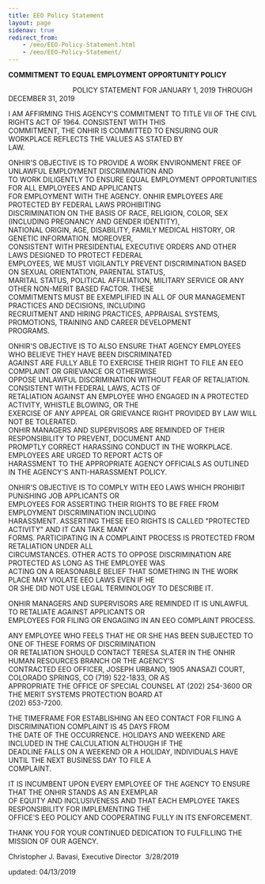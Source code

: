 ```yaml
---
title: EEO Policy Statement
layout: page
sidenav: true
redirect_from:
    - /eeo/EEO-Policy-Statement.html
    - /eeo/EEO-Policy-Statement/
---
```


**COMMITMENT TO EQUAL EMPLOYMENT OPPORTUNITY POLICY**

                                 POLICY STATEMENT FOR JANUARY 1, 2019 THROUGH DECEMBER 31, 2019  

I AM AFFIRMING THIS AGENCY'S COMMITMENT TO TITLE VII OF THE CIVL RIGHTS ACT OF 1964\. CONSISTENT WITH THIS  
COMMITMENT, THE ONHIR IS COMMITTED TO ENSURING OUR WORKPLACE REFLECTS THE VALUES AS STATED BY  
LAW.  

ONHIR'S OBJECTIVE IS TO PROVIDE A WORK ENVIRONMENT FREE OF UNLAWFUL EMPLOYMENT DISCRIMINATION AND  
TO WORK DILIGENTLY TO ENSURE EQUAL EMPLOYMENT OPPORTUNITIES FOR ALL EMPLOYEES AND APPLICANTS  
FOR EMPLOYMENT WITH THE AGENCY. ONHIR EMPLOYEES ARE PROTECTED BY FEDERAL LAWS PROHIBITING  
DISCRIMINATION ON THE BASIS OF RACE, RELIGION, COLOR, SEX (INCLUDING PREGNANCY AND GENDER IDENTITY),  
NATIONAL ORIGIN, AGE, DISABILITY, FAMILY MEDICAL HISTORY, OR GENETIC INFORMATION. MOREOVER,  
CONSISTENT WITH PRESIDENTIAL EXECUTIVE ORDERS AND OTHER LAWS DESIGNED TO PROTECT FEDERAL  
EMPLOYEES, WE MUST VIGILANTLY PREVENT DISCRIMINATION BASED ON SEXUAL ORIENTATION, PARENTAL STATUS,  
MARITAL STATUS, POLITICAL AFFILIATION, MILITARY SERVICE OR ANY OTHER NON-MERIT BASED FACTOR. THESE  
COMMITMENTS MUST BE EXEMPLIFIED IN ALL OF OUR MANAGEMENT PRACTICES AND DECISIONS, INCLUDING  
RECRUITMENT AND HIRING PRACTICES, APPRAISAL SYSTEMS, PROMOTIONS, TRAINING AND CAREER DEVELOPMENT  
PROGRAMS.  

ONHIR'S OBJECTIVE IS TO ALSO ENSURE THAT AGENCY EMPLOYEES WHO BELIEVE THEY HAVE BEEN DISCRIMINATED  
AGAINST ARE FULLY ABLE TO EXERCISE THEIR RIGHT TO FILE AN EEO COMPLAINT OR GRIEVANCE OR OTHERWISE  
OPPOSE UNLAWFUL DISCRIMINATION WITHOUT FEAR OF RETALIATION. CONSISTENT WITH FEDERAL LAWS, ACTS OF  
RETALIATION AGAINST AN EMPLOYEE WHO ENGAGED IN A PROTECTED ACTIVITY, WHISTLE BLOWING, OR THE  
EXERCISE OF ANY APPEAL OR GRIEVANCE RIGHT PROVIDED BY LAW WILL NOT BE TOLERATED.  
ONHIR MANAGERS AND SUPERVISORS ARE REMINDED OF THEIR RESPONSIBILITY TO PREVENT, DOCUMENT AND  
PROMPTLY CORRECT HARASSING CONDUCT IN THE WORKPLACE. EMPLOYEES ARE URGED TO REPORT ACTS OF  
HARASSMENT TO THE APPROPRIATE AGENCY OFFICIALS AS OUTLINED IN THE AGENCY'S ANTI-HARASSMENT POLICY.  

ONHIR'S OBJECTIVE IS TO COMPLY WITH EEO LAWS WHICH PROHIBIT PUNiSHING JOB APPLICANTS OR  
EMPLOYEES FOR ASSERTING THEIR RIGHTS TO BE FREE FROM EMPLOYMENT DISCRIMINATION INCLUDING  
HARASSMENT. ASSERTING THESE EEO RIGHTS IS CALLED "PROTECTED ACTIVITY" AND IT CAN TAKE MANY  
FORMS. PARTICIPATING IN A COMPLAINT PROCESS IS PROTECTED FROM RETALIATION UNDER ALL  
CIRCUMSTANCES. OTHER ACTS TO OPPOSE DISCRIMINATION ARE PROTECTED AS LONG AS THE EMPLOYEE WAS  
ACTING ON A REASONABLE BELIEF THAT SOMETHING IN THE WORK PLACE MAY VIOLATE EEO LAWS EVEN IF HE  
OR SHE DID NOT USE LEGAL TERMINOLOGY TO DESCRIBE IT.  

ONHIR MANAGERS AND SUPERVISORS ARE REMINDED IT IS UNLAWFUL TO RETALIATE AGAINST APPLICANTS OR  
EMPLOYEES FOR FILING OR ENGAGING IN AN EEO COMPLAINT PROCESS.  

ANY EMPLOYEE WHO FEELS THAT HE OR SHE HAS BEEN SUBJECTED TO ONE OF THESE FORMS OF DISCRIMINATION  
OR RETALIATION SHOULD CONTACT TERESA SLATER IN THE ONHIR HUMAN RESOURCES BRANCH OR THE AGENCY'S  
CONTRACTED EEO OFFICER, JOSEPH URBANO, 1905 ANASAZI COURT, COLORADO SPRINGS, CO (719) 522-1833, OR AS  
APPROPRIATE THE OFFICE OF SPECIAL COUNSEL AT (202) 254-3600 OR THE MERIT SYSTEMS PROTECTION BOARD AT  
(202) 653-7200.  

THE TIMEFRAME FOR ESTABLISHING AN EEO CONTACT FOR FILING A DISCRIMINATION COMPLAINT IS 45 DAYS FROM  
THE DATE OF THE OCCURRENCE. HOLIDAYS AND WEEKEND ARE INCLUDED IN THE CALCULATION ALTHOUGH IF THE  
DEADLINE FALLS ON A WEEKEND OR A HOLIDAY, INDIVIDUALS HAVE UNTIL THE NEXT BUSINESS DAY TO FILE A  
COMPLAINT.  

IT IS INCUMBENT UPON EVERY EMPLOYEE OF THE AGENCY TO ENSURE THAT THE ONHIR STANDS AS AN EXEMPLAR  
OF EQUITY AND INCLUSIVENESS AND THAT EACH EMPLOYEE TAKES RESPONSIBILITY FOR IMPLEMENTING THE  
OFFICE'S EEO POLICY AND COOPERATING FULLY IN ITS ENFORCEMENT.  

THANK YOU FOR YOUR CONTINUED DEDICATION TO FULFILLING THE MISSION OF OUR AGENCY.  

Christopher J. Bavasi, Executive Director  3/28/2019

updated: 04/13/2019
